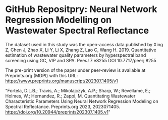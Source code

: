 # GitHub Repositpry: Neural Network Regression Modelling on Wastewater Spectral Reflectance

The dataset used in this study was the open-access data published by Xing Z, Chen J, Zhao X, Li Y, Li X, Zhang Z, Lao C, Wang H. 2019. Quantitative estimation of wastewater quality parameters by hyperspectral band screening using GC, VIP and SPA. PeerJ 7:e8255 DOI 10.7717/peerj.8255

The pre-print version of the paper under peer-review is available at Preprints.org (MDPI) with this URL: https://www.preprints.org/manuscript/202307.1405/v1

"Fortela, D.L.B.; Travis, A.; Mikolajczyk, A.P.; Sharp, W.; Revellame, E.; Holmes, W.; Hernandez, R.; Zappi, M. Quantitating Wastewater Characteristic Parameters Using Neural Network Regression Modeling on Spectral Reflectance. Preprints.org 2023, 2023071405. https://doi.org/10.20944/preprints202307.1405.v1"
